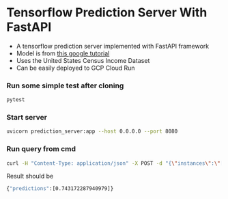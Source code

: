 # Tensorflow Prediction Server With FastAPI

- A tensorflow prediction server implemented with FastAPI framework
- Model is from [this google tutorial](https://cloud.google.com/ai-platform/docs/getting-started-keras)
- Uses the United States Census Income Dataset
- Can be easily deployed to GCP Cloud Run


### Run some simple test after cloning
```bash
pytest
```

### Start server
```bash
uvicorn prediction_server:app --host 0.0.0.0 --port 8080
```

### Run query from cmd
```bash
curl -H "Content-Type: application/json" -X POST -d "{\"instances\":\"[[1.1929514778959478, 3.0, 1.525541514460902, 2.0, 9.0, 0.0, 4.0, -0.14479173735784842, -0.21713186390175285, 0.934371839987696, 38.0]]\"}" http://127.0.0.1:8080/predict/
```

Result should be
```bash
{"predictions":[0.743172287940979]}
```
